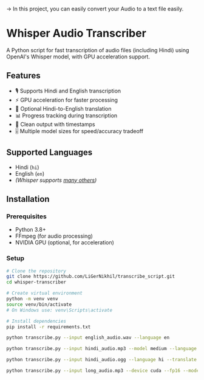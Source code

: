 -> In this project, you can easily convert your Audio to a text file easily.

# Whisper Audio Transcriber

A Python script for fast transcription of audio files (including Hindi) using OpenAI's Whisper model, with GPU acceleration support.

## Features

- 🎙️ Supports Hindi and English transcription
- ⚡ GPU acceleration for faster processing
- 🔄 Optional Hindi-to-English translation
- 📊 Progress tracking during transcription
- 📝 Clean output with timestamps
- 🎚️ Multiple model sizes for speed/accuracy tradeoff

## Supported Languages

- Hindi (`hi`)
- English (`en`)
- *(Whisper supports [many others](https://github.com/openai/whisper#available-models-and-languages))*

## Installation

### Prerequisites

- Python 3.8+
- FFmpeg (for audio processing)
- NVIDIA GPU (optional, for acceleration)

### Setup

```bash
# Clone the repository
git clone https://github.com/LiGerNikhil/transcribe_script.git
cd whisper-transcriber

# Create virtual environment
python -m venv venv
source venv/bin/activate 
# On Windows use: venv\Scripts\activate

# Install dependencies
pip install -r requirements.txt

python transcribe.py --input english_audio.wav --language en

python transcribe.py --input hindi_audio.mp3 --model medium --language hi

python transcribe.py --input hindi_audio.ogg --language hi --translate

python transcribe.py --input long_audio.mp3 --device cuda --fp16 --model small